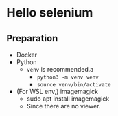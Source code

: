 # Hello selenium

## Preparation

- Docker
- Python
  - `venv` is recommended.a
    - `python3 -m venv venv`
    - `source venv/bin/activate`
- (For WSL env,) imagemagick
  - sudo apt install imagemagick
  - Since there are no viewer.
